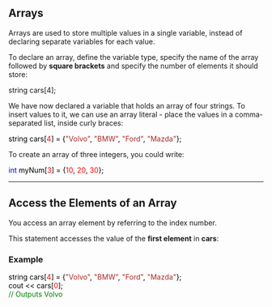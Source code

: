 <h2>Arrays</h2>
<p>Arrays are used to store multiple values in a single variable, instead of declaring separate variables for each 
value.</p>
<p>To declare an array, define the variable type, specify the name 
of the array followed by <strong>square brackets</strong> 
and specify the number of elements it should store:</p>

<p>string cars[4];</p>

<p>We have now declared a variable that holds an array of four strings. To insert 
values to it, we can use an array literal - place the values in a 
comma-separated list, inside curly braces:</p>

<span class="javacolor" style="color:black"><span class="javanumbercolor" style="color:red">
</span>  string cars[<span class="javanumbercolor" style="color:red">4</span>] = {<span class="javastringcolor" style="color:brown">"Volvo"</span>, <span class="javastringcolor" style="color:brown">"BMW"</span>, <span class="javastringcolor" style="color:brown">"Ford"</span>, <span class="javastringcolor" style="color:brown">"Mazda"</span>};<br><span class="javanumbercolor" style="color:red">
</span>  </span>

<p>To create an array of three integers, you could write:</p>
<div class="w3-example">
<div class="w3-code notranslate javaHigh"><span class="javacolor" style="color:black"><span class="javanumbercolor" style="color:red">
</span>  <span class="javakeywordcolor" style="color:mediumblue">int</span> myNum[<span class="javanumbercolor" style="color:red">3</span>] = {<span class="javanumbercolor" style="color:red">10</span>, <span class="javanumbercolor" style="color:red">20</span>, <span class="javanumbercolor" style="color:red">30</span>};<br><span class="javanumbercolor" style="color:red">
</span>  </span></div>
</div>

<hr>

<h2>Access the Elements of an Array</h2>
<p>You access an array element by referring to the index number.</p>
<p>This statement accesses the value of the <strong>first element</strong> in 
<strong>cars</strong>:</p>

<div class="w3-example">
<h3>Example</h3>
<div class="w3-code notranslate javaHigh"><span class="javacolor" style="color:black"><span class="javanumbercolor" style="color:red">
</span>  string cars[<span class="javanumbercolor" style="color:red">4</span>] = {<span class="javastringcolor" style="color:brown">"Volvo"</span>, <span class="javastringcolor" style="color:brown">"BMW"</span>, <span class="javastringcolor" style="color:brown">"Ford"</span>, <span class="javastringcolor" style="color:brown">"Mazda"</span>};<br><span class="javanumbercolor" style="color:red">
</span>  cout &lt;&lt; cars[<span class="javanumbercolor" style="color:red">0</span>];<br><span class="commentcolor" style="color:green">// Outputs Volvo<br></span><span class="javanumbercolor" style="color:red">
</span>  </span></div>
</div>

